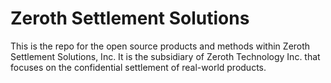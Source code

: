 # Zeroth Settlement Solutions
This is the repo for the open source products and methods within Zeroth Settlement Solutions, Inc.  It is the subsidiary of Zeroth Technology Inc. that focuses on the confidential settlement of real-world products.


